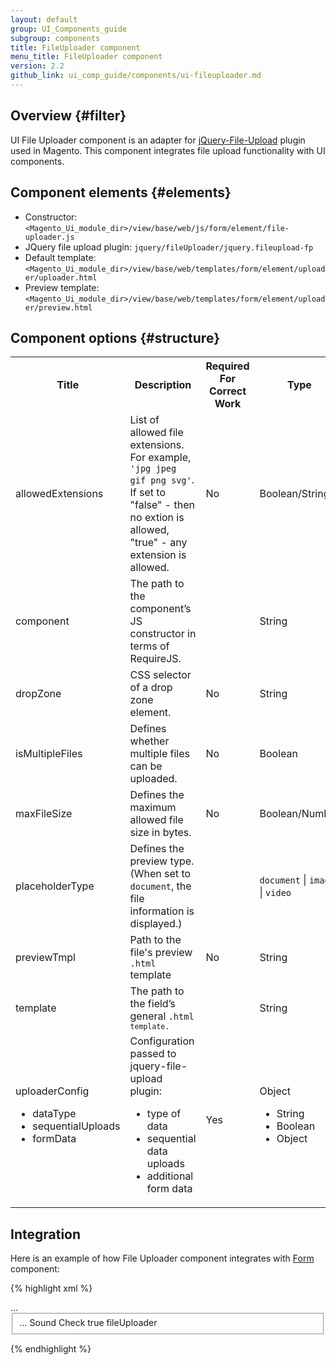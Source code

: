 ```yaml
---
layout: default
group: UI_Components_guide
subgroup: components
title: FileUploader component
menu_title: FileUploader component
version: 2.2
github_link: ui_comp_guide/components/ui-fileuploader.md
---
```


## Overview {#filter}

UI File Uploader component is an adapter for <a href="https://github.com/blueimp/jQuery-File-Upload/wiki">jQuery-File-Upload</a> plugin used in Magento. This component integrates file upload functionality with UI components.

## Component elements {#elements}

* Constructor: `<Magento_Ui_module_dir>/view/base/web/js/form/element/file-uploader.js`
* JQuery file upload plugin: `jquery/fileUploader/jquery.fileupload-fp`
* Default template: `<Magento_Ui_module_dir>/view/base/web/templates/form/element/uploader/uploader.html`
* Preview template: `<Magento_Ui_module_dir>/view/base/web/templates/form/element/uploader/preview.html`

## Component options {#structure}

<table>
<tbody>
<tr>
    <th>Title</th>
    <th>Description</th>
    <th>Required For Correct Work</th>
    <th>Type</th>
    <th>Default Value</th>
</tr>
<tr>
    <td>allowedExtensions</td>
    <td>List of allowed file extensions. For example, <code>'jpg jpeg gif png svg'</code>. If set to "false" - then no extion is allowed, "true" - any extension is allowed.</td>
    <td>No</td>
    <td>Boolean/String</td>
    <td>false</td>
</tr>
  <tr>
    <td>component</td>
    <td>The path to the component’s JS constructor in terms of RequireJS.</td>
    <td></td>
    <td>String</td>
    <td><code>Magento_Ui/js/form/element/file-uploader</code></td>
  </tr>
<tr>
    <td>dropZone</td>
    <td>CSS selector of a drop zone element.</td>
    <td>No</td>
    <td>String</td>
    <td>[data-role=drop-zone]</td>
</tr>
<tr>
    <td>isMultipleFiles</td>
    <td>Defines whether multiple files can be uploaded.</td>
    <td>No</td>
    <td>Boolean</td>
    <td>false</td>
</tr>
<tr>
    <td>maxFileSize</td>
    <td>Defines the maximum allowed file size in bytes. </td>
    <td>No</td>
    <td>Boolean/Number</td>
    <td>false</td>
</tr>
   <tr>
    <td>placeholderType</td>
    <td>Defines the preview type. (When set to <code>document</code>, the file information is displayed.)</td>
    <td></td>
    <td><code>document</code> | <code>image</code> | <code>video</code></td>
    <td>document</td>
  </tr>
<tr>
    <td>previewTmpl</td>
    <td>Path to the file's preview <code>.html</code> template</td>
    <td>No</td>
    <td>String</td>
    <td><code>ui/form/element/uploader/preview</code></td>
</tr>
  <tr>
    <td>template</td>
    <td>The path to the field’s general <code>.html<code> template.</td>
    <td></td>
    <td>String</td>
    <td><code>ui/form/element/uploader/uploader</code></td>
  </tr>
<tr>
    <td>uploaderConfig
<ul>
<li>dataType</li>
<li>sequentialUploads</li>
<li>formData</li>
</ul>
</td>
    <td>Configuration passed to jquery-file-upload plugin:
<ul>
<li>type of data</li>
<li>sequential data uploads</li>
<li>additional form data</li>
</ul>
</td>
    <td>Yes</td>
    <td>Object
<ul>
<li>String</li>
<li>Boolean</li>
<li>Object</li>
</ul>
</td>
    <td>
<ul>
<li><code>json</code></li>
<li>true</li>
<li>
<code>{
'form_key': window.FORM_KEY
}</code>
</li>
</ul>
</td>
</tr>

</tbody>
</table>

<h2 id="example">Integration</h2>

Here is an example of how File Uploader component integrates with <a href="{{page.baseurl}}ui-components/ui-form.html">Form</a> component:

{% highlight xml %}
<form xmlns:xsi="http://www.w3.org/2001/XMLSchema-instance">
    ...
    <fieldset name="foo">
        ...
        <argument name="data" xsi:type="array">
            <item name="config" xsi:type="array">
                <item name="label" xsi:type="string"/>
            </item>
        </argument>
        <field name="bar">
            <argument name="data" xsi:type="array">
                <item name="config" xsi:type="array">
                    <item name="label" xsi:type="string">Sound Check</item>
                    <item name="visible" xsi:type="boolean">true</item>
                    <item name="formElement" xsi:type="string">fileUploader</item>
                    <item name="uploaderConfig" xsi:type="array">
                        <item name="url" xsi:type="url" path="path/to/controller"/>
                    </item>
                </item>
            </argument>
        </field>
    </fieldset>
</form>
{% endhighlight %}
